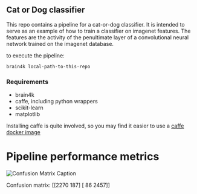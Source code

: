 

## Cat or Dog classifier

This repo contains a pipeline for a cat-or-dog classifier.  It is intended to serve as
an example of how to train a classifier on imagenet features.  The features
are the activity of the penultimate layer of a convolutional neural network trained
on the imagenet database.

to execute the pipeline:

```brain4k local-path-to-this-repo```

### Requirements
- brain4k
- caffe, including python wrappers
- scikit-learn
- matplotlib

Installing caffe is quite involved, so you may find it easier to use a
[caffe docker image](https://registry.hub.docker.com/u/tleyden5iwx/caffe/)



# Pipeline performance metrics


![Confusion Matrix Caption](metrics/figures/image_classifier_confusion.png)

Confusion matrix:
[[2270  187]
 [  86 2457]]
